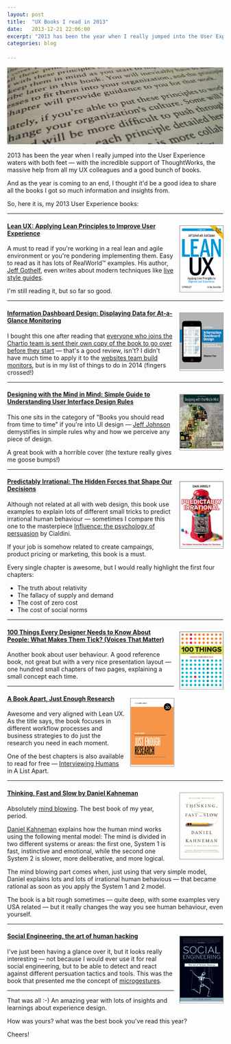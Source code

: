 ```yaml
---
layout: post
title:  "UX Books I read in 2013"
date:   2013-12-21 22:06:00
excerpt: "2013 has been the year when I really jumped into the User Experience waters with both feet with the incredible"
categories: blog

---
```


<p><img class="full-width-image" src="/images/experience_design_books_2013.jpg" /></p>

2013 has been the year when I really jumped into the User Experience waters with both feet — with the incredible support of ThoughtWorks, the massive help from all my UX colleagues and a good bunch of books.

And as the year is coming to an end, I thought it'd be a good idea to share all the books I got so much information and insights from.

So, here it is, my 2013 User Experience books:

---

<p style="outline: 1px solid #999; float: right; margin: 1em 0 1em 1em; width: 20%"><img class="full-width-image" src="/images/book_lean_ux.png" /></p>

#### [Lean UX: Applying Lean Principles to Improve User Experience](http://shop.oreilly.com/product/0636920021827.do)

A must to read if you're working in a real lean and agile environment or you're pondering implementing them. Easy to read as it has lots of RealWorld™ examples. His author, [Jeff Gothelf](https://twitter.com/jboogie), even writes about modern techniques like [live  style guides](http://3oheme.com/blog/2013/09/25/different-areas-you-need-to-think-about-for-a-website-frontend-wip.html#documenting_the_code).

I'm still reading it, but so far so good.

---

<p style="outline: 1px solid #999; float: right; margin: 1em 0 1em 1em; width: 20%"><img class="full-width-image" src="/images/book_information_dashboard.png" /></p>

#### [Information Dashboard Design: Displaying Data for At-a-Glance Monitoring](http://www.amazon.co.uk/Information-Dashboard-Design-At-Glance/dp/1938377001)

I bought this one after reading that [everyone who joins the Chartio team is sent their own copy of the book to go over before they start](http://chartio.com/blog/2013/08/informationdashboarddesign) — that's a good review, isn't? I didn't have much time to apply it to the [websites team build monitors](http://www.pinterest.com/twstudios/bestbuildlight/), but is in my list of things to do in 2014 (fingers crossed!)

---

<p style="outline: 1px solid #999; float: right; margin: 1em 0 1em 1em; width: 20%"><img class="full-width-image" src="/images/book_design_with_the_mind_in_mind.jpg" /></p>

#### [Designing with the Mind in Mind: Simple Guide to Understanding User Interface Design Rules](http://www.amazon.co.uk/Simple-Guide-Understanding-Interface-Design/dp/012375030X)

This one sits in the category of "Books you should read from time to time" if you're into UI design — [Jeff Johnson](http://www.uiwizards.com/about.html) demystifies in simple rules why and how we perceive any piece of design.

A great book with a horrible cover (the texture really gives me goose bumps!)

---

<p style="outline: 1px solid #999; float: right; margin: 1em 0 1em 1em; width: 20%"><img class="full-width-image" src="/images/book_predictably_irrational.jpg" /></p>

#### [Predictably Irrational: The Hidden Forces that Shape Our Decisions](http://en.wikipedia.org/wiki/Predictably_Irrational)

Although not related at all with web design, this book use examples to explain lots of different small tricks to predict irrational human behaviour — sometimes I compare this one to the masterpiece [Influence: the psychology of persuasion](http://www.amazon.co.uk/Influence-Psychology-Persuasion-Robert-Cialdini/dp/006124189X) by Cialdini.

If your job is somehow related to create campaings, product pricing or marketing, this book is a must.

Every single chapter is awesome, but I would really highlight the first four chapters:
* The truth about relativity
* The fallacy of supply and demand
* The cost of zero cost
* The cost of social norms

---

<p style="outline: 1px solid #999; float: right; margin: 1em 0 1em 1em; width: 20%"><img class="full-width-image" src="/images/book_100_things.png" /></p>

#### [100 Things Every Designer Needs to Know About People: What Makes Them Tick? (Voices That Matter)](http://www.amazon.co.uk/Things-Every-Designer-Needs-People/dp/0321767535)

Another book about user behaviour. A good reference book, not great but with a very nice presentation layout — one hundred small chapters of two pages, explaining a small concept each time.

---

<p style="outline: 1px solid #999; float: right; margin: 1em 0 1em 1em; width: 20%"><img class="full-width-image" src="/images/book_just_enough_research.png" /></p>

#### [A Book Apart, Just Enough Research](http://www.abookapart.com/products/just-enough-research)

Awesome and very aligned with Lean UX. As the title says, the book focuses in different workflow processes and business strategies to do just the research you need in each moment.

One of the best chapters is also available to read for free — [Interviewing Humans](http://alistapart.com/article/interviewing-humans) in A List Apart.

---

<p style="outline: 1px solid #999; float: right; margin: 1em 0 1em 1em; width: 20%"><img class="full-width-image" src="/images/book_thinking_fast_and_slow.png" /></p>

#### [Thinking, Fast and Slow by Daniel Kahneman](http://www.theguardian.com/books/2011/dec/13/thinking-fast-slow-daniel-kahneman)

Absolutely [mind blowing](http://i1276.photobucket.com/albums/y462/staffpicks/Animated_GIFs/2qdy5o0.gif). The best book of my year, period.

[Daniel Kahneman](http://en.wikipedia.org/wiki/Daniel_Kahneman) explains how the human mind works using the following mental model: The mind is divided in two different systems or areas: the first one, System 1 is fast, instinctive and emotional, while the second one System 2 is slower, more deliberative, and more logical.

The mind blowing part comes when, just using that very simple model, Daniel explains lots and lots of irrational human behavious — that became rational as soon as you apply the System 1 and 2 model. 

The book is a bit rough sometimes — quite deep, with some examples very USA related — but it really changes the way you see human behaviour, even yourself. 

---

<p style="outline: 1px solid #999; float: right; margin: 1em 0 1em 1em; width: 20%"><img class="full-width-image" src="/images/book_the_art_of_human_hacking.png" /></p>

#### [Social Engineering, the art of human hacking](http://www.amazon.co.uk/Social-Engineering-Art-Human-Hacking/dp/0470639539)

I've just been having a glance over it, but it looks really interesting — not because I would ever use it for real social engineering, but to be able to detect and react against different persuation tactics and tools. This was the book that presented me the concept of [microgestures](http://en.wikipedia.org/wiki/Microexpression).

---


That was all :-) An amazing year with lots of insights and learnings about experience design.

How was yours? what was the best book you've read this year?

Cheers!